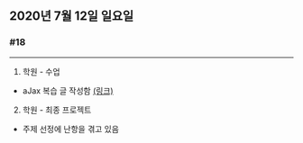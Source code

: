 ## 2020년 7월 12일 일요일
### #18
---
1. 학원 - 수업
* aJax 복습 글 작성함 [(링크)](https://glasgow.tistory.com/52)

2. 학원 - 최종 프로젝트
* 주제 선정에 난항을 겪고 있음

